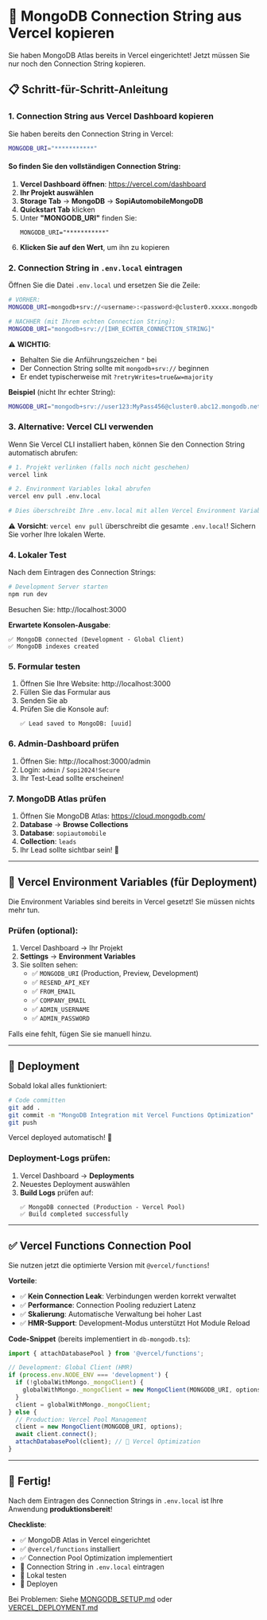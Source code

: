 # 🚀 MongoDB Connection String aus Vercel kopieren

Sie haben MongoDB Atlas bereits in Vercel eingerichtet! Jetzt müssen Sie nur noch den Connection String kopieren.

## 📋 Schritt-für-Schritt-Anleitung

### 1. Connection String aus Vercel Dashboard kopieren

Sie haben bereits den Connection String in Vercel:

```bash
MONGODB_URI="***********"
```

#### So finden Sie den vollständigen Connection String:

1. **Vercel Dashboard öffnen**: https://vercel.com/dashboard
2. **Ihr Projekt auswählen**
3. **Storage Tab** → **MongoDB** → **SopiAutomobileMongoDB**
4. **Quickstart Tab** klicken
5. Unter **"MONGODB_URI"** finden Sie:
   ```
   MONGODB_URI="***********"
   ```
6. **Klicken Sie auf den Wert**, um ihn zu kopieren

### 2. Connection String in `.env.local` eintragen

Öffnen Sie die Datei `.env.local` und ersetzen Sie die Zeile:

```bash
# VORHER:
MONGODB_URI=mongodb+srv://<username>:<password>@cluster0.xxxxx.mongodb.net/?retryWrites=true&w=majority

# NACHHER (mit Ihrem echten Connection String):
MONGODB_URI="mongodb+srv://[IHR_ECHTER_CONNECTION_STRING]"
```

⚠️ **WICHTIG**: 
- Behalten Sie die Anführungszeichen `"` bei
- Der Connection String sollte mit `mongodb+srv://` beginnen
- Er endet typischerweise mit `?retryWrites=true&w=majority`

**Beispiel** (nicht Ihr echter String):
```bash
MONGODB_URI="mongodb+srv://user123:MyPass456@cluster0.abc12.mongodb.net/?retryWrites=true&w=majority"
```

### 3. Alternative: Vercel CLI verwenden

Wenn Sie Vercel CLI installiert haben, können Sie den Connection String automatisch abrufen:

```bash
# 1. Projekt verlinken (falls noch nicht geschehen)
vercel link

# 2. Environment Variables lokal abrufen
vercel env pull .env.local

# Dies überschreibt Ihre .env.local mit allen Vercel Environment Variables
```

⚠️ **Vorsicht**: `vercel env pull` überschreibt die gesamte `.env.local`! 
Sichern Sie vorher Ihre lokalen Werte.

### 4. Lokaler Test

Nach dem Eintragen des Connection Strings:

```bash
# Development Server starten
npm run dev
```

Besuchen Sie: http://localhost:3000

**Erwartete Konsolen-Ausgabe**:
```
✅ MongoDB connected (Development - Global Client)
✅ MongoDB indexes created
```

### 5. Formular testen

1. Öffnen Sie Ihre Website: http://localhost:3000
2. Füllen Sie das Formular aus
3. Senden Sie ab
4. Prüfen Sie die Konsole auf:
   ```
   ✅ Lead saved to MongoDB: [uuid]
   ```

### 6. Admin-Dashboard prüfen

1. Öffnen Sie: http://localhost:3000/admin
2. Login: `admin` / `Sopi2024!Secure`
3. Ihr Test-Lead sollte erscheinen!

### 7. MongoDB Atlas prüfen

1. Öffnen Sie MongoDB Atlas: https://cloud.mongodb.com/
2. **Database** → **Browse Collections**
3. **Database**: `sopiautomobile`
4. **Collection**: `leads`
5. Ihr Lead sollte sichtbar sein! 🎉

---

## 🔧 Vercel Environment Variables (für Deployment)

Die Environment Variables sind bereits in Vercel gesetzt! Sie müssen nichts mehr tun.

### Prüfen (optional):

1. Vercel Dashboard → Ihr Projekt
2. **Settings** → **Environment Variables**
3. Sie sollten sehen:
   - ✅ `MONGODB_URI` (Production, Preview, Development)
   - ✅ `RESEND_API_KEY`
   - ✅ `FROM_EMAIL`
   - ✅ `COMPANY_EMAIL`
   - ✅ `ADMIN_USERNAME`
   - ✅ `ADMIN_PASSWORD`

Falls eine fehlt, fügen Sie sie manuell hinzu.

---

## 🚀 Deployment

Sobald lokal alles funktioniert:

```bash
# Code committen
git add .
git commit -m "MongoDB Integration mit Vercel Functions Optimization"
git push
```

Vercel deployed automatisch! 🎉

### Deployment-Logs prüfen:

1. Vercel Dashboard → **Deployments**
2. Neuestes Deployment auswählen
3. **Build Logs** prüfen auf:
   ```
   ✅ MongoDB connected (Production - Vercel Pool)
   ✅ Build completed successfully
   ```

---

## ✅ Vercel Functions Connection Pool

Sie nutzen jetzt die optimierte Version mit `@vercel/functions`!

**Vorteile**:
- ✅ **Kein Connection Leak**: Verbindungen werden korrekt verwaltet
- ✅ **Performance**: Connection Pooling reduziert Latenz
- ✅ **Skalierung**: Automatische Verwaltung bei hoher Last
- ✅ **HMR-Support**: Development-Modus unterstützt Hot Module Reload

**Code-Snippet** (bereits implementiert in `db-mongodb.ts`):

```typescript
import { attachDatabasePool } from '@vercel/functions';

// Development: Global Client (HMR)
if (process.env.NODE_ENV === 'development') {
  if (!globalWithMongo._mongoClient) {
    globalWithMongo._mongoClient = new MongoClient(MONGODB_URI, options);
  }
  client = globalWithMongo._mongoClient;
} else {
  // Production: Vercel Pool Management
  client = new MongoClient(MONGODB_URI, options);
  await client.connect();
  attachDatabasePool(client); // 🚀 Vercel Optimization
}
```

---

## 🎉 Fertig!

Nach dem Eintragen des Connection Strings in `.env.local` ist Ihre Anwendung **produktionsbereit**!

**Checkliste**:
- ✅ MongoDB Atlas in Vercel eingerichtet
- ✅ `@vercel/functions` installiert
- ✅ Connection Pool Optimization implementiert
- 🔲 Connection String in `.env.local` eintragen
- 🔲 Lokal testen
- 🔲 Deployen

Bei Problemen: Siehe [MONGODB_SETUP.md](./MONGODB_SETUP.md) oder [VERCEL_DEPLOYMENT.md](./VERCEL_DEPLOYMENT.md)
